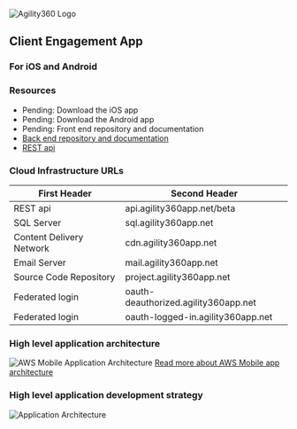 ![Agility360 Logo](https://raw.githubusercontent.com/Agility360/CEA/master/assets/logo/logo7868398_sm.png "Agility360 Logo")
## Client Engagement App
### For iOS and Android

### Resources
 - Pending: Download the iOS app
 - Pending: Download the Android app
 - Pending: Front end repository and documentation
 - [Back end repository and documentation](https://github.com/Agility360/CEA/tree/master/backend)
 - [REST api](https://hqctqkd7xc.execute-api.us-east-1.amazonaws.com/beta)

### Cloud Infrastructure URLs

| First Header  | Second Header |
| ------------- | ------------- |
| REST api  | api.agility360app.net/beta |
| SQL Server  | sql.agility360app.net  |
| Content Delivery Network  | cdn.agility360app.net  |
| Email Server  | mail.agility360app.net  |
| Source Code Repository  | project.agility360app.net  |
| Federated login  | oauth-deauthorized.agility360app.net  |
| Federated login  | oauth-logged-in.agility360app.net  |


### High level application architecture
 ![AWS Mobile Application Architecture](https://raw.githubusercontent.com/Agility360/CEA/master/enterprise-mobile-hub_serverless-compute-app.png "AWS Mobile app architecture")
 [Read more about AWS Mobile app architecture](https://aws.amazon.com/mobile/)

### High level application development strategy
 ![Application Architecture](https://raw.githubusercontent.com/Agility360/CEA/master/application-architecture2.png "Application Architecture")

